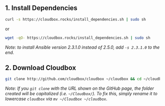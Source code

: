 


## 1. Install Dependencies  ####




```bash
curl -s https://cloudbox.rocks/install_dependencies.sh | sudo sh

```

  or

```bash
wget -qO- https://cloudbox.rocks/install_dependencies.sh | sudo sh
```


_Note: to install Ansible version 2.3.1.0 instead of 2.5.0, add `-s 2.3.1.0` to the end._

## 2. Download Cloudbox ### 



 ```bash
git clone http://github.com/cloudbox/cloudbox ~/cloudbox && cd ~/cloudbox
 ```

_Note: If you `git clone` with the URL shown on the GitHub page, the folder created will be capitalized (i.e. `~/Cloudbox/`). To fix this, simply rename it to lowercase `cloudbox` via `mv ~/Cloudbox ~/cloudbox`._